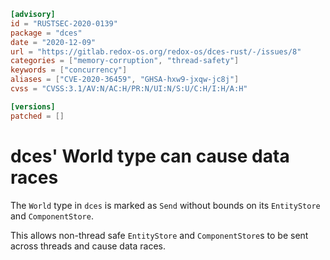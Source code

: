 ```toml
[advisory]
id = "RUSTSEC-2020-0139"
package = "dces"
date = "2020-12-09"
url = "https://gitlab.redox-os.org/redox-os/dces-rust/-/issues/8"
categories = ["memory-corruption", "thread-safety"]
keywords = ["concurrency"]
aliases = ["CVE-2020-36459", "GHSA-hxw9-jxqw-jc8j"]
cvss = "CVSS:3.1/AV:N/AC:H/PR:N/UI:N/S:U/C:H/I:H/A:H"

[versions]
patched = []
```

# dces' World type can cause data races

The `World` type in `dces` is marked as `Send` without bounds on its
`EntityStore` and `ComponentStore`.

This allows non-thread safe `EntityStore` and `ComponentStore`s to be sent
across threads and cause data races.
